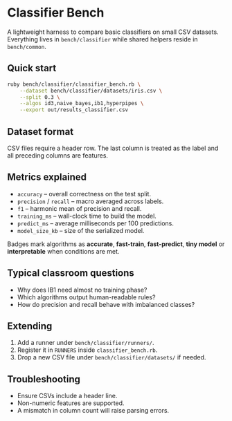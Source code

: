 # Classifier Bench

A lightweight harness to compare basic classifiers on small CSV datasets.
Everything lives in `bench/classifier` while shared helpers reside in
`bench/common`.

## Quick start

```bash
ruby bench/classifier/classifier_bench.rb \
    --dataset bench/classifier/datasets/iris.csv \
    --split 0.3 \
    --algos id3,naive_bayes,ib1,hyperpipes \
    --export out/results_classifier.csv
```

## Dataset format

CSV files require a header row. The last column is treated as the label and all
preceding columns are features.

## Metrics explained

* `accuracy` – overall correctness on the test split.
* `precision` / `recall` – macro averaged across labels.
* `f1` – harmonic mean of precision and recall.
* `training_ms` – wall-clock time to build the model.
* `predict_ms` – average milliseconds per 100 predictions.
* `model_size_kb` – size of the serialized model.

Badges mark algorithms as **accurate**, **fast-train**, **fast-predict**,
**tiny model** or **interpretable** when conditions are met.

## Typical classroom questions

* Why does IB1 need almost no training phase?
* Which algorithms output human-readable rules?
* How do precision and recall behave with imbalanced classes?

## Extending

1. Add a runner under `bench/classifier/runners/`.
2. Register it in `RUNNERS` inside `classifier_bench.rb`.
3. Drop a new CSV file under `bench/classifier/datasets/` if needed.

## Troubleshooting

* Ensure CSVs include a header line.
* Non-numeric features are supported.
* A mismatch in column count will raise parsing errors.
